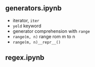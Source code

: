 ## generators.ipynb
- iterator, `iter`
- `yeld` keyword
- generator comprehension with `range`
- `range(m, n)` range rom m to n
- `range(m, n)__repr__()`


## regex.ipynb